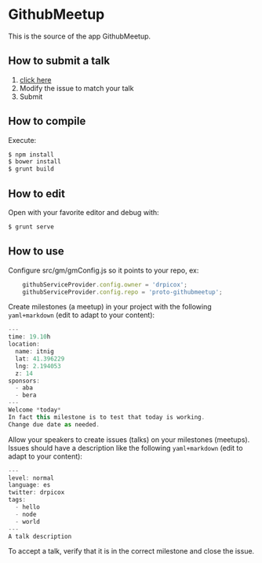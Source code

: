 GithubMeetup
==================

This is the source of the app GithubMeetup.

How to submit a talk
--------------------

1. [click here](https://github.com/drpicox/proto-githubmeetup/issues/new?title=Your%20Awesome%20Talk&body=---%0Alevel:%20beginner%20|%20advanced%20|%20expert%0Alanguage:%20en%20|%20es%0Atwitter:%20YourTwitterHandle%0Atags:%0A%20%20-%20hello%0A%20%20-%20node%0A---%0A%0AYour%20awesome%20talk%20description.)
2. Modify the issue to match your talk
3. Submit

How to compile
--------------

Execute:

```bash
$ npm install
$ bower install
$ grunt build
```

How to edit
-----------

Open with your favorite editor and debug with:

```bash
$ grunt serve
```


How to use
----------

Configure src/gm/gmConfig.js so it points to your repo, ex:

```javascript
    githubServiceProvider.config.owner = 'drpicox';
    githubServiceProvider.config.repo = 'proto-githubmeetup';
```


Create milestones (a meetup) in your project with the following `yaml+markdown` (edit to adapt to your content):

```javascript
---
time: 19.10h
location:
  name: itnig
  lat: 41.396229
  lng: 2.194053
  z: 14
sponsors:
  - aba
  - bera
---
Welcome *today*
In fact this milestone is to test that today is working.
Change due date as needed.
```

Allow your speakers to create issues (talks) on your milestones (meetups). Issues should have a description like the following `yaml+markdown` (edit to adapt to your content):

```javascript
---
level: normal
language: es
twitter: drpicox
tags:
  - hello
  - node
  - world
---
A talk description
```

To accept a talk, verify that it is in the correct milestone and close the issue.
